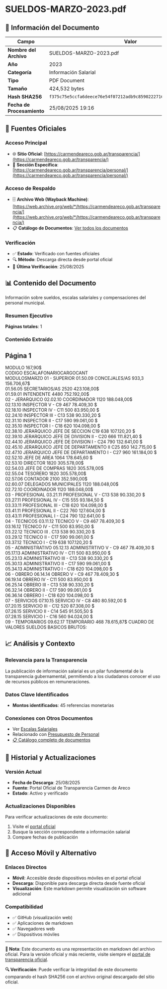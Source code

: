 # SUELDOS-MARZO-2023.pdf

## 📄 Información del Documento

| Campo | Valor |
|-------|--------|
| **Nombre del Archivo** | SUELDOS-MARZO-2023.pdf |
| **Año** | 2023 |
| **Categoría** | Información Salarial |
| **Tipo** | PDF Document |
| **Tamaño** | 424,532 bytes |
| **Hash SHA256** | `f375c75e5ccfa6deece76e54f07212adb9c8590222716f386ee694e643b3fffc` |
| **Fecha de Procesamiento** | 25/08/2025 19:16 |

## 🔗 Fuentes Oficiales

### Acceso Principal
- 🌐 **Sitio Oficial**: [https://carmendeareco.gob.ar/transparencia/](https://carmendeareco.gob.ar/transparencia/)
- 📁 **Sección Específica**: [https://carmendeareco.gob.ar/transparencia/personal/](https://carmendeareco.gob.ar/transparencia/personal/)

### Acceso de Respaldo
- 🗄️ **Archivo Web (Wayback Machine)**: [https://web.archive.org/web/*/https://carmendeareco.gob.ar/transparencia/](https://web.archive.org/web/*/https://carmendeareco.gob.ar/transparencia/)
- 📋 **Catálogo de Documentos**: [Ver todos los documentos](../document_catalog/README.md)

### Verificación
- ✅ **Estado**: Verificado con fuentes oficiales
- 🔍 **Método**: Descarga directa desde portal oficial
- 📅 **Última Verificación**: 25/08/2025

## 📊 Contenido del Documento

Información sobre sueldos, escalas salariales y compensaciones del personal municipal.

### Resumen Ejecutivo

**Páginas totales**: 1

### Contenido Extraído

## Página 1

MODULO 167,90$               
CODIGO 
ESCALAFONARIOCARGOCANT  
MODULOSMARZO 
01 - SUPERIOR
01.50.09 CONCEJALES/AS 933,3 156.706,67$        
01.56.05 SECRETARIOS/AS 2520 423.108,00$        
01.59.01 INTENDENTE 4480 752.192,00$        
02 - JERARQUICO
02.02.10 COORDINADOR 1120 188.048,00$        
02.13.10 INSPECTOR V - C9 467 78.409,30 $          
02.18.10 INSPECTOR IV - C11 500 83.950,00 $          
02.24.10 INSPECTOR III - C13 538 90.330,20 $          
02.31.10 INSPECTOR II - C17 590 99.061,00 $          
02.35.10 INSPECTOR  I - C18 620 104.098,00 $        
02.38.10 JERARQUICO JEFE DE SECCION C19 638 107.120,20 $        
02.39.10 JERARQUICO  JEFE DE DIVISION II - C20 666 111.821,40 $        
02.44.10 JERARQUICO JEFE DE DIVISION I - C24 790 132.641,00 $        
02.45.10 JERARQUICO JEFE DE DEPARTAMENTO II C25 850 142.715,00 $        
02.47.10 JERARQUICO JEFE DE DEPARTAMENTO I - C27 960 161.184,00 $        
02.52.10 JEFE DE AREA 1064 178.645,60 $        
02.53.10 DIRECTOR 1820 305.578,00$        
02.54.03 JEFE DE COMPRAS 1820 305.578,00$        
02.55.04 TESORERO 1820 305.578,00$        
02.57.06 CONTADOR 2100 352.590,00$        
02.60.07 DELEGADOS MUNICIPALES 1120 188.048,00$        
02.72.10 COORDINADOR 1120 188.048,00$        
03 - PROFESIONAL
03.21.11 PROFESIONAL V - C13 538 90.330,20 $          
03.27.11 PROFESIONAL IV - C15 555 93.184,50 $          
03.33.11 PROFESIONAL III - C18 620 104.098,00 $        
03.41.11 PROFESIONAL II - C22 760 127.604,00 $        
03.43.11 PROFESIONAL I - C24 790 132.641,00 $        
04 - TECNICOS
03.11.12 TECNICO V - C9 467 78.409,30 $          
03.16.12 TECNICO IV - C11 500 83.950,00 $          
03.22.12 TECNICO III . C13 538 90.330,20 $          
03.29.12 TECNICO II - C17 590 99.061,00 $          
03.37.12 TECNICO I - C19 638 107.120,20 $        
05 - ADMINISTRATIVO
05.12.13 ADMINISTRTIVO V - C9 467 78.409,30 $          
05.17.13 ADMINISTRATIVO IV - C11 500 83.950,00 $          
05.23.13 ADMINISTRATIVO III - C13 538 90.330,20 $          
05.30.13 ADMINISTRATIVO II - C17 590 99.061,00 $          
05.34.13 ADMINISTRATIVO I - C18 620 104.098,00 $        
06 - OBRERO
06.14.14 OBRERO V - C9 467 78.409,30 $          
06.19.14 OBRERO IV - C11 500 83.950,00 $          
06.25.14 OBRERO III - C13 538 90.330,20 $          
06.32.14 OBRERO II - C17 590 99.061,00 $          
06.36.14 OBRERO I - C18 620 104.098,00 $        
07 - SERVICIOS
07.10.15 SERVICIO IV - C8 480 80.592,00 $          
07.20.15 SERVICIO III - C12 520 87.308,00 $          
07.26.15 SERVICIO II - C14 545 91.505,50 $          
07.28.15 SERVICIO I - C16 560 94.024,00 $          
09 - TEMPORARIOS
09.62.17 TEMPORARIO 468 78.615,87$          CUADRO DE VALORES SUELDOS BASICOS BRUTOS:



## 📈 Análisis y Contexto

### Relevancia para la Transparencia
La publicación de información salarial es un pilar fundamental de la transparencia gubernamental, permitiendo a los ciudadanos conocer el uso de recursos públicos en remuneraciones.

### Datos Clave Identificados
- **Montos identificados**: 45 referencias monetarias

### Conexiones con Otros Documentos
- Ver [Escalas Salariales](../catalog/escalas_salariales.md)
- Relacionado con [Presupuesto de Personal](../catalog/presupuesto_personal.md)
- [📋 Catálogo completo de documentos](../document_catalog/README.md)

## 🔄 Historial y Actualizaciones

### Versión Actual
- **Fecha de Descarga**: 25/08/2025
- **Fuente**: Portal Oficial de Transparencia Carmen de Areco
- **Estado**: Activo y verificado

### Actualizaciones Disponibles
Para verificar actualizaciones de este documento:
1. Visite el [portal oficial](https://carmendeareco.gob.ar/transparencia/)
2. Busque la sección correspondiente a información salarial
3. Compare fechas de publicación

## 📱 Acceso Móvil y Alternativo

### Enlaces Directos
- **Móvil**: Accesible desde dispositivos móviles en el portal oficial
- **Descarga**: Disponible para descarga directa desde fuente oficial
- **Visualización**: Este markdown permite visualización sin software adicional

### Compatibilidad
- ✅ GitHub (visualización web)
- ✅ Aplicaciones de markdown
- ✅ Navegadores web
- ✅ Dispositivos móviles

---

**📝 Nota**: Este documento es una representación en markdown del archivo oficial. 
Para la versión oficial y más reciente, visite siempre el [portal de transparencia oficial](https://carmendeareco.gob.ar/transparencia/).

**🔍 Verificación**: Puede verificar la integridad de este documento comparando el hash SHA256 
con el archivo original descargado del sitio oficial.
